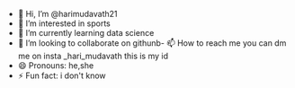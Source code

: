 - 👋 Hi, I’m @harimudavath21
- 👀 I’m interested in sports
- 🌱 I’m currently learning data science
- 💞️ I’m looking to collaborate on githunb- 📫 How to reach me you can dm me on insta _hari_mudavath this is my id
- 😄 Pronouns: he,she
- ⚡ Fun fact: i don't know

<!---
harimudavath21/harimudavath21 is a ✨ special ✨ repository because its `README.md` (this file) appears on your GitHub profile.
You can click the Preview link to take a look at your changes.
--->
